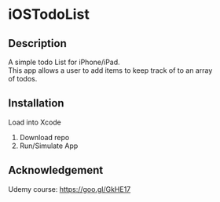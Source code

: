 # iOSTodoList

## Description
A simple todo List for iPhone/iPad.  
This app allows a user to add items to keep track of to an array  
of todos.

## Installation
Load into Xcode  
1. Download repo
2. Run/Simulate App

## Acknowledgement
Udemy course: https://goo.gl/GkHE17
